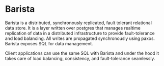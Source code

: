 Barista
====
Barista is a distributed, synchronously replicated, fault tolerant relational data store. It is a layer written over postgres that manages realtime replication of data in a distributed infrastructure to provide fault-tolerance and load balancing. All writes are propagated synchronously using paxos. Barista exposes SQL for data management.
 
Client applications can use the same SQL with Barista and under the hood it takes care of load balancing, consistency, and fault-tolerance seamlessly.
